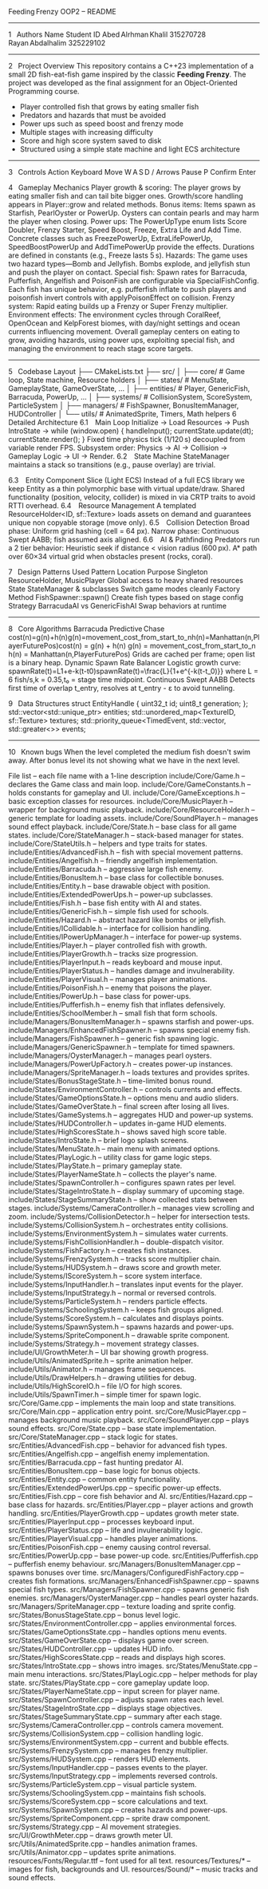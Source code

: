 Feeding Frenzy  OOP2 – README
________________________________________
1  Authors
Name	Student ID
Abed Alrhman Khalil	315270728
Rayan Abdalhalim	325229102
________________________________________
2  Project Overview
This repository contains a C++23 implementation of a small 2D fish-eat-fish game inspired by the classic **Feeding Frenzy**. The project was developed as the final assignment for an Object-Oriented Programming course. 

- Player controlled fish that grows by eating smaller fish 
- Predators and hazards that must be avoided 
- Power ups such as speed boost and frenzy mode 
- Multiple stages with increasing difficulty 
- Score and high score system saved to disk 
- Structured using a simple state machine and light ECS architecture

________________________________________
3  Controls
Action	Keyboard
Move	W A S D / Arrows
Pause	P
Confirm	Enter






4  Gameplay Mechanics
	Player growth & scoring: The player grows by eating smaller fish and can tail bite bigger ones. Growth/score handling appears in Player::grow and related methods. 
	Bonus items: Items spawn as Starfish, PearlOyster or PowerUp. Oysters can contain pearls and may harm the player when closing. 
	Power ups: The PowerUpType enum lists Score Doubler, Frenzy Starter, Speed Boost, Freeze, Extra Life and Add Time. Concrete classes such as FreezePowerUp, ExtraLifePowerUp, SpeedBoostPowerUp and AddTimePowerUp provide the effects. Durations are defined in constants (e.g., Freeze lasts 5 s). 
	Hazards: The game uses two hazard types—Bomb and Jellyfish. Bombs explode, and jellyfish stun and push the player on contact. 
	Special fish: Spawn rates for Barracuda, Pufferfish, Angelfish and PoisonFish are configurable via SpecialFishConfig. Each fish has unique behavior, e.g. pufferfish inflate to push players and poisonfish invert controls with applyPoisonEffect on collision. 
	Frenzy system: Rapid eating builds up a Frenzy or Super Frenzy multiplier. 
	Environment effects: The environment cycles through CoralReef, OpenOcean and KelpForest biomes, with day/night settings and ocean currents influencing movement. 
	Overall gameplay centers on eating to grow, avoiding hazards, using power ups, exploiting special fish, and managing the environment to reach stage score targets.
________________________________________
5  Codebase Layout
├── CMakeLists.txt
├── src/
│   ├── core/          # Game loop, State machine, Resource holders
│   ├── states/        # MenuState, GameplayState, GameOverState, …
│   ├── entities/      # Player, GenericFish, Barracuda, PowerUp, …
│   ├── systems/       # CollisionSystem, ScoreSystem, ParticleSystem
│   ├── managers/      # FishSpawner, BonusItemManager, HUDController
│   └── utils/         # AnimatedSprite, Timers, Math helpers
6  Detailed Architecture
6.1 Main Loop
Initialize → Load Resources → Push IntroState → while (window.open) {
    handleInput();
    currentState.update(dt);
    currentState.render();
}
	Fixed time physics tick (1/120 s) decoupled from variable render FPS.
	Subsystem order: Physics → AI → Collision → Gameplay Logic → UI → Render.
6.2 State Machine
StateManager maintains a stack so transitions (e.g., pause overlay) are trivial.

6.3 Entity Component Slice (Light ECS)
Instead of a full ECS library we keep Entity as a thin polymorphic base with virtual update/draw. Shared functionality (position, velocity, collider) is mixed in via CRTP traits to avoid RTTI overhead.
6.4 Resource Management
A templated ResourceHolder<ID, sf::Texture> loads assets on demand and guarantees unique non copyable storage (move only).
6.5 Collision Detection
	Broad phase: Uniform grid hashing (cell = 64 px).
	Narrow phase: Continuous Swept AABB; fish assumed axis aligned.
6.6 AI & Pathfinding
Predators run a 2 tier behavior:
	Heuristic seek if distance < vision radius (600 px).
	A* path over 60×34 virtual grid when obstacles present (rocks, coral).





7  Design Patterns Used
Pattern	Location	Purpose
Singleton	ResourceHolder, MusicPlayer	Global access to heavy shared resources
State	StateManager & subclasses	Switch game modes cleanly
Factory Method	FishSpawner::spawn()	Create fish types based on stage config
Strategy	BarracudaAI vs GenericFishAI	Swap behaviors at runtime


________________________________________

8  Core Algorithms
	Barracuda Predictive Chase
cost(n)=g(n)+h(n)g(n)=movement_cost_from_start_to_nh(n)=Manhattan(n,PlayerFuturePos)cost(n) = g(n) + h(n) g(n) = movement\_cost\_from\_start\_to\_n h(n) = Manhattan(n,PlayerFuturePos) 
Grids are cached per frame; open list is a binary heap.
	Dynamic Spawn Rate Balancer
Logistic growth curve:
spawnRate(t)=L1+e-k(t-t0)spawnRate(t)=\frac{L}{1+e^{-k(t-t_0)}}
where L = 6 fish/s,k = 0.35,t₀ = stage time midpoint.
	Continuous Swept AABB
Detects first time of overlap t_entry, resolves at t_entry - ε to avoid tunneling.






9  Data Structures
struct EntityHandle { uint32_t id; uint8_t generation; };
std::vector<std::unique_ptr<Entity>> entities;
std::unordered_map<TextureID, sf::Texture> textures;
std::priority_queue<TimedEvent, std::vector<TimedEvent>, std::greater<>> events;
________________________________________
10  Known bugs
	When the level completed the medium fish doesn't swim away.
	After bonus level its not showing what we have in the next level.


















File list – each file name with a 1-line description 
include/Core/Game.h – declares the Game class and main loop. 
include/Core/GameConstants.h – holds constants for gameplay and UI. 
include/Core/GameExceptions.h – basic exception classes for resources. 
include/Core/MusicPlayer.h – wrapper for background music playback. 
include/Core/ResourceHolder.h – generic template for loading assets. 
include/Core/SoundPlayer.h – manages sound effect playback. 
include/Core/State.h – base class for all game states. 
include/Core/StateManager.h – stack-based manager for states. 
include/Core/StateUtils.h – helpers and type traits for states. 
include/Entities/AdvancedFish.h – fish with special movement patterns. 
include/Entities/Angelfish.h – friendly angelfish implementation. 
include/Entities/Barracuda.h – aggressive large fish enemy. 
include/Entities/BonusItem.h – base class for collectible bonuses. 
include/Entities/Entity.h – base drawable object with position. 
include/Entities/ExtendedPowerUps.h – power-up subclasses. 
include/Entities/Fish.h – base fish entity with AI and states. 
include/Entities/GenericFish.h – simple fish used for schools. 
include/Entities/Hazard.h – abstract hazard like bombs or jellyfish. 
include/Entities/ICollidable.h – interface for collision handling. 
include/Entities/IPowerUpManager.h – interface for power-up systems. 
include/Entities/Player.h – player controlled fish with growth. 
include/Entities/PlayerGrowth.h – tracks size progression. 
include/Entities/PlayerInput.h – reads keyboard and mouse input. 
include/Entities/PlayerStatus.h – handles damage and invulnerability. 
include/Entities/PlayerVisual.h – manages player animations. 
include/Entities/PoisonFish.h – enemy that poisons the player. 
include/Entities/PowerUp.h – base class for power-ups. 
include/Entities/Pufferfish.h – enemy fish that inflates defensively. 
include/Entities/SchoolMember.h – small fish that form schools. 
include/Managers/BonusItemManager.h – spawns starfish and power-ups. 
include/Managers/EnhancedFishSpawner.h – spawns special enemy fish. 
include/Managers/FishSpawner.h – generic fish spawning logic. 
include/Managers/GenericSpawner.h – template for timed spawners. 
include/Managers/OysterManager.h – manages pearl oysters. 
include/Managers/PowerUpFactory.h – creates power-up instances. 
include/Managers/SpriteManager.h – loads textures and provides sprites. 
include/States/BonusStageState.h – time-limited bonus round. 
include/States/EnvironmentController.h – controls currents and effects. 
include/States/GameOptionsState.h – options menu and audio sliders. 
include/States/GameOverState.h – final screen after losing all lives. 
include/States/GameSystems.h – aggregates HUD and power-up systems. 
include/States/HUDController.h – updates in-game HUD elements. 
include/States/HighScoresState.h – shows saved high score table. 
include/States/IntroState.h – brief logo splash screens. 
include/States/MenuState.h – main menu with animated options. 
include/States/PlayLogic.h – utility class for game logic steps. 
include/States/PlayState.h – primary gameplay state. 
include/States/PlayerNameState.h – collects the player's name. 
include/States/SpawnController.h – configures spawn rates per level. 
include/States/StageIntroState.h – display summary of upcoming stage. 
include/States/StageSummaryState.h – show collected stats between stages. 
include/Systems/CameraController.h – manages view scrolling and zoom. 
include/Systems/CollisionDetector.h – helper for intersection tests. 
include/Systems/CollisionSystem.h – orchestrates entity collisions. 
include/Systems/EnvironmentSystem.h – simulates water currents. 
include/Systems/FishCollisionHandler.h – double-dispatch visitor. 
include/Systems/FishFactory.h – creates fish instances. 
include/Systems/FrenzySystem.h – tracks score multiplier chain. 
include/Systems/HUDSystem.h – draws score and growth meter. 
include/Systems/IScoreSystem.h – score system interface. 
include/Systems/InputHandler.h – translates input events for the player. 
include/Systems/InputStrategy.h – normal or reversed controls. 
include/Systems/ParticleSystem.h – renders particle effects. 
include/Systems/SchoolingSystem.h – keeps fish groups aligned. 
include/Systems/ScoreSystem.h – calculates and displays points. 
include/Systems/SpawnSystem.h – spawns hazards and power-ups. 
include/Systems/SpriteComponent.h – drawable sprite component. 
include/Systems/Strategy.h – movement strategy classes. 
include/UI/GrowthMeter.h – UI bar showing growth progress. 
include/Utils/AnimatedSprite.h – sprite animation helper. 
include/Utils/Animator.h – manages frame sequences. 
include/Utils/DrawHelpers.h – drawing utilities for debug. 
include/Utils/HighScoreIO.h – file I/O for high scores. 
include/Utils/SpawnTimer.h – simple timer for spawn logic. 
src/Core/Game.cpp – implements the main loop and state transitions. 
src/Core/Main.cpp – application entry point. 
src/Core/MusicPlayer.cpp – manages background music playback. 
src/Core/SoundPlayer.cpp – plays sound effects. 
src/Core/State.cpp – base state implementation. 
src/Core/StateManager.cpp – stack logic for states. 
src/Entities/AdvancedFish.cpp – behavior for advanced fish types. 
src/Entities/Angelfish.cpp – angelfish enemy implementation. 
src/Entities/Barracuda.cpp – fast hunting predator AI. 
src/Entities/BonusItem.cpp – base logic for bonus objects. 
src/Entities/Entity.cpp – common entity functionality. 
src/Entities/ExtendedPowerUps.cpp – specific power-up effects. 
src/Entities/Fish.cpp – core fish behavior and AI. 
src/Entities/Hazard.cpp – base class for hazards. 
src/Entities/Player.cpp – player actions and growth handling. 
src/Entities/PlayerGrowth.cpp – updates growth meter state. 
src/Entities/PlayerInput.cpp – processes keyboard input. 
src/Entities/PlayerStatus.cpp – life and invulnerability logic. 
src/Entities/PlayerVisual.cpp – handles player animations. 
src/Entities/PoisonFish.cpp – enemy causing control reversal. 
src/Entities/PowerUp.cpp – base power-up code. 
src/Entities/Pufferfish.cpp – pufferfish enemy behaviour. 
src/Managers/BonusItemManager.cpp – spawns bonuses over time. 
src/Managers/ConfiguredFishFactory.cpp – creates fish formations. 
src/Managers/EnhancedFishSpawner.cpp – spawns special fish types. 
src/Managers/FishSpawner.cpp – spawns generic fish enemies. 
src/Managers/OysterManager.cpp – handles pearl oyster hazards. 
src/Managers/SpriteManager.cpp – texture loading and sprite config. 
src/States/BonusStageState.cpp – bonus level logic. 
src/States/EnvironmentController.cpp – applies environmental forces. 
src/States/GameOptionsState.cpp – handles options menu events. 
src/States/GameOverState.cpp – displays game over screen. 
src/States/HUDController.cpp – updates HUD info. 
src/States/HighScoresState.cpp – reads and displays high scores. 
src/States/IntroState.cpp – shows intro images. 
src/States/MenuState.cpp – main menu interactions. 
src/States/PlayLogic.cpp – helper methods for play state. 
src/States/PlayState.cpp – core gameplay update loop. 
src/States/PlayerNameState.cpp – input screen for player name. 
src/States/SpawnController.cpp – adjusts spawn rates each level. 
src/States/StageIntroState.cpp – displays stage objectives. 
src/States/StageSummaryState.cpp – summary after each stage. 
src/Systems/CameraController.cpp – controls camera movement. 
src/Systems/CollisionSystem.cpp – collision handling logic. 
src/Systems/EnvironmentSystem.cpp – current and bubble effects. 
src/Systems/FrenzySystem.cpp – manages frenzy multiplier. 
src/Systems/HUDSystem.cpp – renders HUD elements. 
src/Systems/InputHandler.cpp – passes events to the player. 
src/Systems/InputStrategy.cpp – implements reversed controls. 
src/Systems/ParticleSystem.cpp – visual particle system. 
src/Systems/SchoolingSystem.cpp – maintains fish schools. 
src/Systems/ScoreSystem.cpp – score calculations and text. 
src/Systems/SpawnSystem.cpp – creates hazards and power-ups. 
src/Systems/SpriteComponent.cpp – sprite draw component. 
src/Systems/Strategy.cpp – AI movement strategies. 
src/UI/GrowthMeter.cpp – draws growth meter UI. 
src/Utils/AnimatedSprite.cpp – handles animation frames. 
src/Utils/Animator.cpp – updates sprite animations. 
resources/Fonts/Regular.ttf – font used for all text. 
resources/Textures/* – images for fish, backgrounds and UI. 
resources/Sound/* – music tracks and sound effects.

